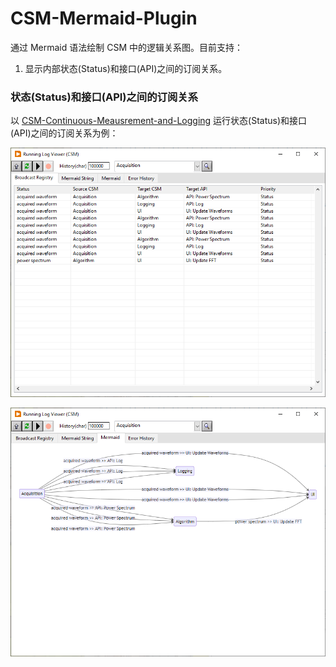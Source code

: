 # CSM-Mermaid-Plugin

通过 Mermaid 语法绘制 CSM 中的逻辑关系图。目前支持：

1. 显示内部状态(Status)和接口(API)之间的订阅关系。

### 状态(Status)和接口(API)之间的订阅关系

以 [CSM-Continuous-Meausrement-and-Logging](https://github.com/NEVSTOP-LAB/CSM-Continuous-Meausrement-and-Logging) 运行状态(Status)和接口(API)之间的订阅关系为例：

![状态(Status)和接口(API)之间的订阅关系.table](./.doc/1.png)

![状态(Status)和接口(API)之间的订阅关系.mermaid](./.doc/2.png)